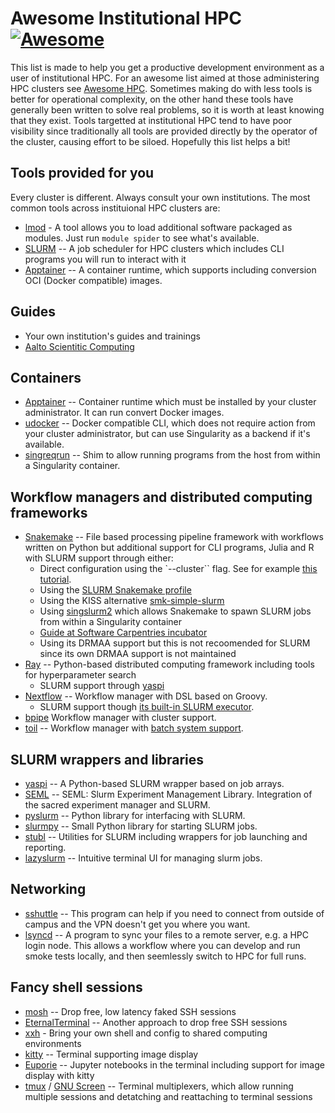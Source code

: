 # Awesome Institutional HPC  [![Awesome](https://cdn.rawgit.com/sindresorhus/awesome/d7305f38d29fed78fa85652e3a63e154dd8e8829/media/badge.svg)](https://github.com/sindresorhus/awesome)

This list is made to help you get a productive development environment as a user of institutional HPC. For an awesome list aimed at those administering HPC clusters see [Awesome HPC](https://github.com/dstdev/awesome-hpc). Sometimes making do with less tools is better for operational complexity, on the other hand these tools have generally been written to solve real problems, so it is worth at least knowing that they exist. Tools targetted at institutional HPC tend to have poor visibility since traditionally all tools are provided directly by the operator of the cluster, causing effort to be siloed. Hopefully this list helps a bit!

## Tools provided for you

Every cluster is different. Always consult your own institutions. The most common tools across instituional HPC clusters are:

* [lmod](https://lmod.readthedocs.io/en/latest/index.html) - A tool allows you to load additional software packaged as modules. Just run `module spider` to see what's available.
* [SLURM](https://slurm.schedmd.com/slurm.html) -- A job scheduler for HPC clusters which includes CLI programs you will run to interact with it
* [Apptainer](https://apptainer.org/) -- A container runtime, which supports including conversion OCI (Docker compatible) images.

## Guides

* Your own institution's guides and trainings
* [Aalto Scientitic Computing ](https://scicomp.aalto.fi/)

## Containers

<!--lint disable double-link-->
* [Apptainer](https://apptainer.org/) -- Container runtime which must be installed by your cluster administrator. It can run convert Docker images. 
* [udocker](https://github.com/indigo-dc/udocker) -- Docker compatible CLI, which does not require action from your cluster administrator, but can use Singularity as a backend if it's available.
* [singreqrun](https://github.com/frankier/singreqrun/) -- Shim to allow running programs from the host from within a Singularity container.

## Workflow managers and  distributed computing frameworks

<!--lint disable awesome-list-item-->
* [Snakemake](https://github.com/snakemake/snakemake) -- File based processing pipeline framework with workflows written on Python but additional support for CLI programs, Julia and R  with SLURM support through either:
  * Direct configuration using the `--cluster`` flag. See for example [this tutorial](https://carpentries-incubator.github.io/workflows-snakemake/09-cluster/index.html).
  * Using the [SLURM Snakemake profile](https://github.com/Snakemake-Profiles/slurm)
  * Using the KISS alternative [smk-simple-slurm](https://github.com/jdblischak/smk-simple-slurm)
  * Using [singslurm2](https://github.com/frankier/singslurm2) which allows Snakemake to spawn SLURM jobs from within a Singularity container
  * [Guide at Software Carpentries incubator](https://carpentries-incubator.github.io/workflows-snakemake/)
  * Using its DRMAA support but this is not recoomended for SLURM since its own DRMAA support is not maintained
* [Ray](https://www.ray.io/) -- Python-based distributed computing framework including tools for hyperparameter search
   * SLURM support through [yaspi](https://github.com/albanie/yaspi)
* [Nextflow](https://www.nextflow.io/) -- Workflow manager with DSL based on Groovy.
  * SLURM support though [its built-in SLURM executor](https://www.nextflow.io/docs/latest/executor.html#slurm).
* [bpipe](https://github.com/ssadedin/bpipe) Workflow manager with cluster support.
* [toil](https://toil.readthedocs.io/en/releases-3.6.x/index.html) -- Workflow manager with [batch system support](https://toil.readthedocs.io/en/releases-3.6.x/batchSystem.html).

## SLURM wrappers and libraries

* [yaspi](https://github.com/albanie/yaspi) -- A Python-based SLURM wrapper based on job arrays.
* [SEML](https://github.com/TUM-DAML/seml) -- SEML: Slurm Experiment Management Library. Integration of the sacred experiment manager and SLURM.
* [pyslurm](https://github.com/PySlurm/pyslurm) -- Python library for interfacing with SLURM.
* [slurmpy](https://github.com/brentp/slurmpy) -- Small Python library for starting SLURM jobs.
* [stubl](https://github.com/ubccr/stubl) -- Utilities for SLURM including wrappers for job launching and reporting.
* [lazyslurm](https://github.com/hill/lazyslurm) -- Intuitive terminal UI for managing slurm jobs.

## Networking

* [sshuttle](https://github.com/sshuttle/sshuttle) -- This program can help if you need to connect from outside of campus and the VPN doesn't get you where you want.
* [lsyncd](https://github.com/lsyncd/lsyncd) -- A program to sync your files to a remote server, e.g. a HPC login node. This allows a workflow where you can develop and run smoke tests locally, and then seemlessly switch to HPC for full runs.

## Fancy shell sessions

* [mosh](https://mosh.org/) -- Drop free, low latency faked SSH sessions
* [EternalTerminal](https://github.com/MisterTea/EternalTerminal) -- Another approach to drop free SSH sessions
* [xxh](https://github.com/xxh/xxh) - Bring your own shell and config to shared computing environments
* [kitty](https://sw.kovidgoyal.net/kitty/) -- Terminal supporting image display
* [Euporie](https://github.com/joouha/euporie) -- Jupyter notebooks in the terminal including support for image display with kitty
* [tmux](https://github.com/tmux/tmux) / [GNU Screen](https://www.gnu.org/software/screen/) -- Terminal multiplexers, which allow running multiple sessions and detatching and reattaching to terminal sessions

